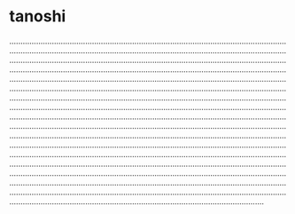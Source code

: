 # tanoshi

..............................................................................................................................................................................................................................................................................................................................................................................................................................................................................................................................................................................................................................................................................................................................................................................................................................................................................................................................................................................................................................................................................................................................................................................................................................................................................................................................................................................................................................................................................................................................................................................................................................................................................................................................................................................................................................................................................................................................................................................................................................................................................................................................................................................................................................................................................................................